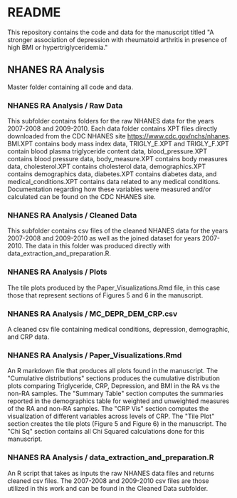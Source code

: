 # README
This repository contains the code and data for the manuscript titled "A stronger association of depression with rheumatoid arthritis in presence of high BMI or hypertriglyceridemia."

## NHANES RA Analysis
Master folder containing all code and data.

### NHANES RA Analysis / Raw Data
This subfolder contains folders for the raw NHANES data for the years 2007-2008 and 2009-2010. Each data folder contains XPT files directly downloaded from the CDC NHANES site
 https://www.cdc.gov/nchs/nhanes. BMI.XPT contains body mass index data, TRIGLY_E.XPT and TRIGLY_F.XPT contain blood plasma triglyceride content data, blood_pressure.XPT contains blood pressure data, body_measure.XPT contains body measures data, cholesterol.XPT contains cholesterol data, demographics.XPT contains demographics data, diabetes.XPT contains diabetes data, and medical_conditions.XPT contains data related to any medical conditions. Documentation regarding how these variables were measured and/or calculated can be found on the CDC NHANES site. 

### NHANES RA Analysis / Cleaned Data
This subfolder contains csv files of the cleaned NHANES data for the years 2007-2008 and 2009-2010 as well as the joined dataset for years 2007-2010. The data in this folder was produced directly with data_extraction_and_preparation.R. 

### NHANES RA Analysis / Plots
The tile plots produced by the Paper_Visualizations.Rmd file, in this case those that represent sections of Figures 5 and 6 in the manuscript.

### NHANES RA Analysis / MC_DEPR_DEM_CRP.csv
A cleaned csv file containing medical conditions, depression, demographic, and CRP data.

### NHANES RA Analysis / Paper_Visualizations.Rmd
An R markdown file that produces all plots found in the manuscript. The "Cumulative distributions" sections produces the cumulative distribution plots comparing Triglyceride, CRP, Depression, and BMI in the RA vs the non-RA samples. The "Summary Table" section computes the summaries reported in the demographics table for weighted and unweighted measures of the RA and non-RA samples. The "CRP Vis" section computes the visualization of different variables across levels of CRP. The "Tile Plot" section creates the tile plots (Figure 5 and Figure 6) in the manuscript. The "Chi Sq" section contains all Chi Squared calculations done for this manuscript.  

### NHANES RA Analysis / data_extraction_and_preparation.R
An R script that takes as inputs the raw NHANES data files and returns cleaned csv files. The 2007-2008 and 2009-2010 csv files are those utilized in this work and can be found in the Cleaned Data subfolder. 
